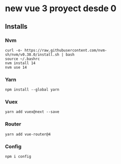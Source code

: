 # new vue 3 proyect desde 0

## Installs

### Nvm

	curl -o- https://raw.githubusercontent.com/nvm-sh/nvm/v0.38.0/install.sh | bash
	source ~/.bashrc 
	nvm install 14 
	nvm use 14

### Yarn

	npm install --global yarn

### Vuex

	yarn add vuex@next --save

### Router

	yarn add vue-router@4

### Config

	npm i config